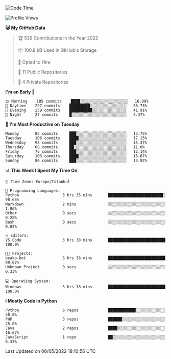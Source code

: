 <!--START_SECTION:waka-->
![Code Time](http://img.shields.io/badge/Code%20Time-189%20hrs%2058%20mins-blue)

![Profile Views](http://img.shields.io/badge/Profile%20Views-0-blue)

**🐱 My GitHub Data** 

> 🏆 539 Contributions in the Year 2022
 > 
> 📦 100.8 kB Used in GitHub's Storage 
 > 
> 💼 Opted to Hire
 > 
> 📜 11 Public Repositories 
 > 
> 🔑 4 Private Repositories  
 > 
**I'm an Early 🐤** 

```text
🌞 Morning    105 commits    ████░░░░░░░░░░░░░░░░░░░░░   16.99% 
🌆 Daytime    227 commits    █████████░░░░░░░░░░░░░░░░   36.73% 
🌃 Evening    259 commits    ██████████░░░░░░░░░░░░░░░   41.91% 
🌙 Night      27 commits     █░░░░░░░░░░░░░░░░░░░░░░░░   4.37%

```
📅 **I'm Most Productive on Tuesday** 

```text
Monday       85 commits     ███░░░░░░░░░░░░░░░░░░░░░░   13.75% 
Tuesday      106 commits    ████░░░░░░░░░░░░░░░░░░░░░   17.15% 
Wednesday    95 commits     ███░░░░░░░░░░░░░░░░░░░░░░   15.37% 
Thursday     68 commits     ██░░░░░░░░░░░░░░░░░░░░░░░   11.0% 
Friday       75 commits     ███░░░░░░░░░░░░░░░░░░░░░░   12.14% 
Saturday     103 commits    ████░░░░░░░░░░░░░░░░░░░░░   16.67% 
Sunday       86 commits     ███░░░░░░░░░░░░░░░░░░░░░░   13.92%

```


📊 **This Week I Spent My Time On** 

```text
⌚︎ Time Zone: Europe/Istanbul

💬 Programming Languages: 
Python                   3 hrs 35 mins       ████████████████████████░   98.65% 
Markdown                 2 mins              ░░░░░░░░░░░░░░░░░░░░░░░░░   1.06% 
Other                    0 secs              ░░░░░░░░░░░░░░░░░░░░░░░░░   0.28% 
Bash                     0 secs              ░░░░░░░░░░░░░░░░░░░░░░░░░   0.02%

🔥 Editors: 
VS Code                  3 hrs 38 mins       █████████████████████████   100.0%

🐱‍💻 Projects: 
beako-bot                3 hrs 38 mins       █████████████████████████   99.67% 
Unknown Project          0 secs              ░░░░░░░░░░░░░░░░░░░░░░░░░   0.33%

💻 Operating System: 
Windows                  3 hrs 38 mins       █████████████████████████   100.0%

```

**I Mostly Code in Python** 

```text
Python                   6 repos             ████████████░░░░░░░░░░░░░   50.0% 
PHP                      3 repos             ██████░░░░░░░░░░░░░░░░░░░   25.0% 
Java                     2 repos             ████░░░░░░░░░░░░░░░░░░░░░   16.67% 
JavaScript               1 repo              ██░░░░░░░░░░░░░░░░░░░░░░░   8.33%

```



 Last Updated on 06/05/2022 18:10:56 UTC
<!--END_SECTION:waka-->

<!--
**3nws/3nws** is a ✨ _special_ ✨ repository because its `README.md` (this file) appears on your GitHub profile.

Here are some ideas to get you started:

- 🔭 I’m currently working on ...
- 🌱 I’m currently learning ...
- 👯 I’m looking to collaborate on ...
- 🤔 I’m looking for help with ...
- 💬 Ask me about ...
- 📫 How to reach me: ...
- 😄 Pronouns: ...
- ⚡ Fun fact: ...
-->
